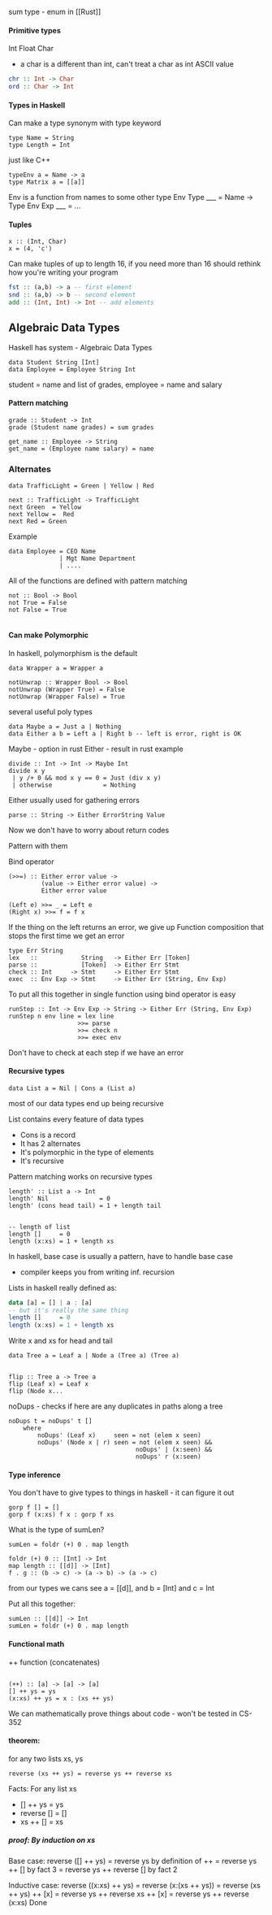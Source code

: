 sum type - enum in [[Rust]]

#### Primitive types
Int
Float 
Char
-  a char is a different than int, can't treat a char as int ASCII value

```haskell
chr :: Int -> Char
ord :: Char -> Int
```
#### Types in Haskell
Can make a type synonym with type keyword
```
type Name = String
type Length = Int
```
just like C++

```
typeEnv a = Name -> a
type Matrix a = [[a]]
```
Env is a function from names to some other type
Env Type ___ = Name -> Type
Env Exp ___ = ...

#### Tuples
```
x :: (Int, Char)
x = (4, 'c')
```
Can make tuples of up to length 16, if you need more than 16 should rethink how you're writing your program

```haskell
fst :: (a,b) -> a -- first element
snd :: (a,b) -> b -- second element
add :: (Int, Int) -> Int -- add elements
```

## Algebraic Data Types
Haskell has system - Algebraic Data Types
```
data Student String [Int]
data Employee = Employee String Int
```
student = name and list of grades, employee = name and salary

#### Pattern matching
```
grade :: Student -> Int
grade (Student name grades) = sum grades

get_name :: Employee -> String
get_name = (Employee name salary) = name
```


### Alternates
```
data TrafficLight = Green | Yellow | Red

next :: TrafficLight -> TrafficLight
next Green  = Yellow
next Yellow =  Red
next Red = Green
```
Example
```
data Employee = CEO Name
			  | Mgt Name Department
			  | ....
```

All of the functions are defined with pattern matching
```
not :: Bool -> Bool
not True = False
not False = True


```

#### Can make Polymorphic
In haskell, polymorphism is the default
```
data Wrapper a = Wrapper a

notUnwrap :: Wrapper Bool -> Bool
notUnwrap (Wrapper True) = False
notUnwrap (Wrapper False) = True
```

several useful poly types
```
data Maybe a = Just a | Nothing
data Either a b = Left a | Right b -- left is error, right is OK
```
Maybe - option in rust
Either - result in rust
example
```
divide :: Int -> Int -> Maybe Int
divide x y
 | y /+ 0 && mod x y == 0 = Just (div x y)
 | otherwise              = Nothing
```

Either usually used for gathering errors
```
parse :: String -> Either ErrorString Value
```

Now we don't have to worry about return codes

Pattern with them

Bind operator
```
(>>=) :: Either error value ->
		 (value -> Either error value) ->
		 Either error value

(Left e) >>= _ = Left e
(Right x) >>= f = f x
```
If the thing on the left returns an error, we give up
Function composition that stops the first time we get an error

```
type Err String
lex   ::            String   -> Either Err [Token]
parse ::            [Token]  -> Either Err Stmt
check :: Int     -> Stmt     -> Either Err Stmt
exec  :: Env Exp -> Stmt     -> Either Err (String, Env Exp)
```

To put all this together in single function using bind operator is easy

```
runStep :: Int -> Env Exp -> String -> Either Err (String, Env Exp)
runStep n env line = lex line
				   >>= parse
				   >>= check n
				   >>= exec env
```
Don't have to check at each step if we have an error

#### Recursive types

```
data List a = Nil | Cons a (List a)

```
most of our data types end up being recursive

List contains every feature of data types
- Cons is a record
- It has 2 alternates
- It's polymorphic in the type of elements
- It's recursive

Pattern matching works on recursive types
```
length' :: List a -> Int
length' Nil              = 0
length' (cons head tail) = 1 + length tail


-- length of list
length []     = 0
length (x:xs) = 1 + length xs
```
In haskell, base case is usually a pattern, have to handle base case
- compiler keeps you from writing inf. recursion

Lists in haskell really defined as:
```haskell
data [a] = [] | a : [a]
-- but it's really the same thing
length []     = 0
length (x:xs) = 1 + length xs
```
Write x and xs for head and tail

```
data Tree a = Leaf a | Node a (Tree a) (Tree a)


flip :: Tree a -> Tree a
flip (Leaf x) = Leaf x
flip (Node x...
```

noDups - checks if here are any duplicates in paths along a tree
```
noDups t = noDups' t []
	where
		noDups' (Leaf x)     seen = not (elem x seen)
		noDups' (Node x | r) seen = not (elem x seen) &&
								   noDups' | (x:seen) &&
								   noDups' r (x:seen)
```


#### Type inference
You don't have to give types to things in haskell - it can figure it out
```
gorp f [] = []
gorp f (x:xs) f x : gorp f xs
```

What is the type of sumLen?
```
sumLen = foldr (+) 0 . map length
```
```
foldr (+) 0 :: [Int] -> Int
map length :: [[d]] -> [Int]
f . g :: (b -> c) -> (a -> b) -> (a -> c)
```

from our types we cans see a = \[\[d]], and b = \[Int] and c = Int

Put all this together: 
```
sumLen :: [[d]] -> Int
sumLen = foldr (+) 0 . map length
```


#### Functional math

++ function (concatenates)
```

(++) :: [a] -> [a] -> [a]
[] ++ ys = ys
(x:xs) ++ ys = x : (xs ++ ys)
```

We can mathematically prove things about code - won't be tested in CS-352
#### theorem:
for any two lists xs, ys
```
reverse (xs ++ ys) = reverse ys ++ reverse xs
```
Facts:
For any list xs
- \[] ++ ys = ys
- reverse \[] = \[]
- xs ++ \[] = xs
##### proof: By induction on xs

Base case:
	reverse (\[] ++ ys)
	= reverse ys                         by definition of ++
	= reverse ys ++ \[]                by fact 3
	= reverse ys ++ reverse \[]   by fact 2

Inductive case:
	reverse ((x:xs) ++ ys)
	= reverse (x:(xs ++ ys))
	= reverse (xs ++ ys) ++ \[x]
	= reverse ys ++ reverse xs ++ \[x]
	= reverse ys ++ reverse (x:xs)
Done





